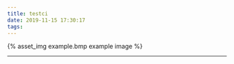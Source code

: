 ```yaml
---
title: testci
date: 2019-11-15 17:30:17
tags:
---
```


{% asset_img example.bmp example image %}

<!-- more -->

------

